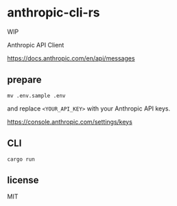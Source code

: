 # anthropic-cli-rs

WIP

Anthropic API Client

<https://docs.anthropic.com/en/api/messages>

## prepare

```shell
mv .env.sample .env
```

and replace `<YOUR_API_KEY>` with your Anthropic API keys.

<https://console.anthropic.com/settings/keys>

## CLI

```shell
cargo run
```

## license

MIT
